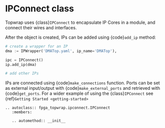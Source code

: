 # IPConnect class

Topwrap uses {class}`IPConnect` to encapsulate IP Cores in a module, and connect their wires and interfaces.

After the object is created, IPs can be added using {code}`add_ip` method:

```python
# create a wrapper for an IP
dma := IPWrapper('DMATop.yaml', ip_name='DMATop'),

ipc = IPConnect()
ip.add_ip(dma)

# add other IPs
```

IPs are connected using {code}`make_connections` function.
Ports can be set as external input/output with {code}`make_external_ports` and retrieved with {code}`get_ports`.
For a wider example of using the {class}`IPConnect` see {ref}`Getting Started <getting-started>`

```{eval-rst}
.. autoclass:: fpga_topwrap.ipconnect.IPConnect
   :members:

   .. automethod:: __init__
```
